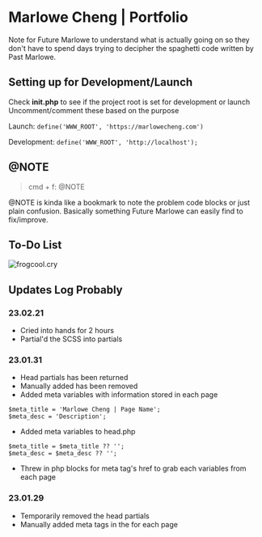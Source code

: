 # Marlowe Cheng | Portfolio

Note for Future Marlowe to understand what is actually going on so they don't have to spend days trying to decipher the spaghetti code written by Past Marlowe.


## Setting up for Development/Launch

Check **init.php** to see if the project root is set for development or launch
Uncomment/comment these based on the purpose

Launch: `define('WWW_ROOT', 'https://marlowecheng.com')`

Development: `define('WWW_ROOT', 'http://localhost');`


## @NOTE

> cmd + f: @NOTE

@NOTE is kinda like a bookmark to note the problem code blocks or just plain confusion. Basically something Future Marlowe can easily find to fix/improve.


## To-Do List

<picture>
  <img alt="frogcool.cry" src="https://i.imgur.com/POXY3BW.png">
</picture>

## Updates Log Probably

### 23.02.21

* Cried into hands for 2 hours
* Partial'd the SCSS into partials

### 23.01.31

* Head partials has been returned
* Manually added <head> has been removed
* Added meta variables with information stored in each page
```
$meta_title = 'Marlowe Cheng | Page Name';
$meta_desc = 'Description';
```
* Added meta variables to head.php
```
$meta_title = $meta_title ?? '';
$meta_desc = $meta_desc ?? '';
```
* Threw in php blocks for meta tag's href to grab each variables from each page


### 23.01.29

* Temporarily removed the head partials
* Manually added meta tags in the <head> for each page
